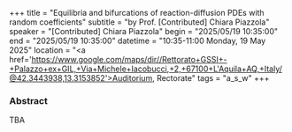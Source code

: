 +++
title = "Equilibria and bifurcations of reaction-diffusion PDEs with random coefficients"
subtitle = "by Prof. [Contributed] Chiara Piazzola"
speaker = "[Contributed] Chiara Piazzola"
begin = "2025/05/19  10:35:00"
end = "2025/05/19  10:35:00"
datetime = "10:35-11:00 Monday, 19 May 2025"
location = "<a href='https://www.google.com/maps/dir//Rettorato+GSSI+-+Palazzo+ex+GIL,+Via+Michele+Iacobucci,+2,+67100+L'Aquila+AQ,+Italy/@42.3443938,13.3153852'>Auditorium, Rectorate</a>"
tags = "a_s_w"
+++

### Abstract
TBA
